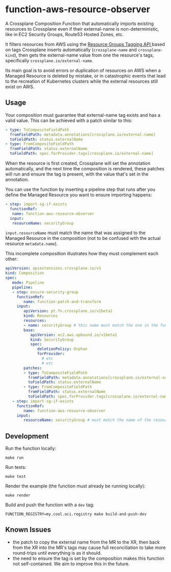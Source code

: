 # function-aws-resource-observer

A Crossplane Composition Function that automatically imports existing resources to Crossplane even if their external-name
is non-deterministic, like in EC2 Security Groups, Route53 Hosted Zones, etc.

It filters resources from AWS using the 
[Resource Groups Tagging API ](https://docs.aws.amazon.com/resourcegroupstagging/latest/APIReference/overview.html) based
on tags Crossplane inserts automatically (`crossplane-name` and `crossplane-kind`), then gets the external-name value from
one the resource's tags, specifically `crossplane.io/external-name`.

Its main goal is to avoid errors or duplication of resources on AWS when a Managed Resource is deleted by mistake, or in 
catastrophic events that lead to the recreation of Kubernetes clusters while the external resources still exist on AWS.

## Usage

Your composition must guarantee that external-name tag exists and has a valid value. This can be achieved with a patch
similar to this:

```yaml
- type: ToCompositeFieldPath
  fromFieldPath: metadata.annotations[crossplane.io/external-name]
  toFieldPath: status.externalName
- type: FromCompositeFieldPath
  fromFieldPath: status.externalName
  toFieldPath: spec.forProvider.tags[crossplane.io/external-name]
```

When the resource is first created, Crossplane will set the annotation automatically, and the next time the composition
is rendered, these patches will run and ensure the tag is present, with the value that's set in the annotation.

You can use the function by inserting a pipeline step that runs after you define the Managed Resource you want to ensure
importing happens:

```yaml
- step: import-sg-if-exists
  functionRef:
   name: function-aws-resource-observer
  input:
   resourceName: securityGroup
```

`input.resourceName` must match the name that was assigned to the Managed Resource in the composition (not to be confused
with the actual resource `metadata.name`).

This incomplete composition illustrates how they must complement each other:

```yaml
apiVersion: apiextensions.crossplane.io/v1
kind: Composition
spec:
   mode: Pipeline
   pipeline:
   - step: ensure-security-group
     functionRef:
        name: function-patch-and-transform
     input:
        apiVersion: pt.fn.crossplane.io/v1beta1
        kind: Resources
        resources:
        - name: securityGroup # this name must match the one in the function's input
        base:
           apiVersion: ec2.aws.upbound.io/v1beta1
           kind: SecurityGroup
           spec:
              deletionPolicy: Orphan
              forProvider:
                # etc
                # etc
        patches:
        - type: ToCompositeFieldPath
          fromFieldPath: metadata.annotations[crossplane.io/external-name]
          toFieldPath: status.externalName
        - type: FromCompositeFieldPath
          fromFieldPath: status.externalName
          toFieldPath: spec.forProvider.tags[crossplane.io/external-name]
   - step: import-sg-if-exists
     functionRef:
        name: function-aws-resource-observer
     input:
        resourceName: securityGroup # must match the name of the resource, see comment above
```

## Development

Run the function locally:

```shell
make run
```

Run tests:

```shell
make test
```

Render the example (the function must already be running locally):

```shell
make render
```

Build and push the function with a `dev` tag:

```shell
FUNCTION_REGISTRY=my.cool.oci.registry make build-and-push-dev
```

## Known Issues
- the patch to copy the external name from the MR to the XR, then back from the XR into the MR's tags may cause full 
reconciliation to take more round-trips until everything is as it should.
- the need to ensure the tag is set by the composition makes this function not self-contained. We aim to improve this in the future.
